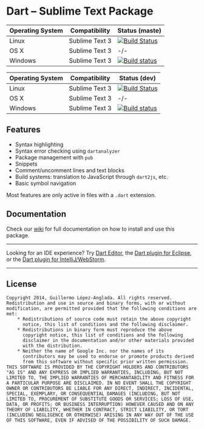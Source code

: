 # Dart – Sublime Text Package


Operating System   | Compatibility | Status (maste)
------------------ | ------------- | --------------
Linux | Sublime Text 3 | [![Build Status](https://travis-ci.org/guillermooo/dart-sublime-bundle.svg?branch=master)](https://travis-ci.org/dart-lang/dart-sublime-bundle)
OS X | Sublime Text 3 | -/-
Windows | Sublime Text 3 | [![Build status](https://ci.appveyor.com/api/projects/status/8uhfb8yvrwod316r/branch/master?svg=true)](https://ci.appveyor.com/project/guillermooo/dart-sublime-bundle)


Operating System   | Compatibility | Status (dev)
------------------ | ------------- | ------------
Linux | Sublime Text 3 | [![Build Status](https://travis-ci.org/guillermooo/dart-sublime-bundle.svg?branch=dev)](https://travis-ci.org/dart-lang/dart-sublime-bundle)
OS X | Sublime Text 3 | -/-
Windows | Sublime Text 3 | [![Build status](https://ci.appveyor.com/api/projects/status/8uhfb8yvrwod316r/branch/dev?svg=true)](https://ci.appveyor.com/project/guillermooo/dart-sublime-bundle)


## Features

* Syntax highlighting
* Syntax error checking using `dartanalyzer`
* Package management with `pub`
* Snippets
* Comment/uncomment lines and text blocks
* Build systems: translation to JavaScript through `dart2js`, etc.
* Basic symbol navigation

Most features are only active in files with a `.dart` extension.


## Documentation

Check our [wiki][docs] for full documentation on how to install and use this
package.


---

Looking for an IDE experience? Try [Dart Editor][2], the
[Dart plugin for Eclipse][3], or the [Dart plugin for IntelliJ/WebStorm][4].

---


## License

    Copyright 2014, Guillermo López-Anglada. All rights reserved.
    Redistribution and use in source and binary forms, with or without
    modification, are permitted provided that the following conditions are
    met:
        * Redistributions of source code must retain the above copyright
          notice, this list of conditions and the following disclaimer.
        * Redistributions in binary form must reproduce the above
          copyright notice, this list of conditions and the following
          disclaimer in the documentation and/or other materials provided
          with the distribution.
        * Neither the name of Google Inc. nor the names of its
          contributors may be used to endorse or promote products derived
          from this software without specific prior written permission.
    THIS SOFTWARE IS PROVIDED BY THE COPYRIGHT HOLDERS AND CONTRIBUTORS
    "AS IS" AND ANY EXPRESS OR IMPLIED WARRANTIES, INCLUDING, BUT NOT
    LIMITED TO, THE IMPLIED WARRANTIES OF MERCHANTABILITY AND FITNESS FOR
    A PARTICULAR PURPOSE ARE DISCLAIMED. IN NO EVENT SHALL THE COPYRIGHT
    OWNER OR CONTRIBUTORS BE LIABLE FOR ANY DIRECT, INDIRECT, INCIDENTAL,
    SPECIAL, EXEMPLARY, OR CONSEQUENTIAL DAMAGES (INCLUDING, BUT NOT
    LIMITED TO, PROCUREMENT OF SUBSTITUTE GOODS OR SERVICES; LOSS OF USE,
    DATA, OR PROFITS; OR BUSINESS INTERRUPTION) HOWEVER CAUSED AND ON ANY
    THEORY OF LIABILITY, WHETHER IN CONTRACT, STRICT LIABILITY, OR TORT
    (INCLUDING NEGLIGENCE OR OTHERWISE) ARISING IN ANY WAY OUT OF THE USE
    OF THIS SOFTWARE, EVEN IF ADVISED OF THE POSSIBILITY OF SUCH DAMAGE.

[1]: http://news.dartlang.org/2013/02/using-dart-with-sublime-text.html
[docs]: https://github.com/dart-lang/dart-sublime-bundle/wiki
[2]: http://www.dartlang.org/editor
[3]: http://news.dartlang.org/2012/08/dart-plugin-for-eclipse-is-ready-for.html
[4]: http://plugins.intellij.net/plugin/?id=6351
